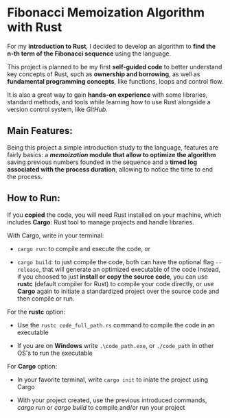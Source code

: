 # Fibonacci Memoization Algorithm with Rust

For my **introduction to Rust**, I decided to develop an algorithm to **find the n-th term of the Fibonacci sequence** using the language.

This project is planned to be my first **self-guided code** to better understand key concepts of Rust, such as **ownership and borrowing**, as well as **fundamental programming concepts**, like functions, loops and control flow.

It is also a great way to gain **hands-on experience** with some libraries, standard methods, and tools while learning how to use Rust alongside a version control system, like *GitHub*.

## Main Features:
Being this project a simple introduction study to the language, features are fairly basics: a ***memoization* module that allow to optimize the algorithm** saving previous numbers founded in the sequence and a **timed log associated with the process duration**, allowing to notice the time to end the process.

## How to Run:

If you **copied** the code, you will need Rust installed on your machine, which includes **Cargo**: Rust tool to manage projects and handle libraries.

With Cargo, write in your terminal:

- `cargo run`: to compile and execute the code, or

- `cargo build`: to just compile the code, both can have the optional flag `--release`, that will generate an optimized executable of the code
Instead, if you choosed to just **install or copy the source code**, you can use **rustc** (default compiler for Rust) to compile your code directly, or use **Cargo** again to initiate a standardized project over the source code and then compile or run.

For the **rustc** option:

- Use the `rustc code_full_path.rs` command to compile the code in an executable

- If you are on **Windows** write `.\code_path.exe`, or `./code_path` in other OS's to run the executable

For **Cargo** option:

- In your favorite terminal, write `cargo init` to iniate the project using Cargo

- With your project created, use the previous introduced commands, *cargo run* or *cargo build* to compile and/or run your project
